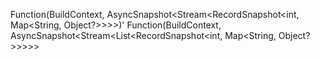 Function(BuildContext, AsyncSnapshot<Stream<RecordSnapshot<int, Map<String, Object?>>>>)' 
Function(BuildContext, AsyncSnapshot<Stream<List<RecordSnapshot<int, Map<String, Object?>>>>>